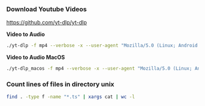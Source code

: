 ### Download Youtube Videos
https://github.com/yt-dlp/yt-dlp

**Video to Audio**
```bash
./yt-dlp -f mp4 --verbose -x --user-agent "Mozilla/5.0 (Linux; Android 10; K) AppleWebKit/537.36 (KHTML, like Gecko) Chrome/127.0.6533.103 Mobile Safari/537.36" "URL"
```
**Video to Audio MacOS**
```bash
./yt-dlp_macos -f mp4 --verbose -x --user-agent "Mozilla/5.0 (Linux; Android 10; K) AppleWebKit/537.36 (KHTML, like Gecko) Chrome/127.0.6533.103 Mobile Safari/537.36" "URL"
```

### Count lines of files in directory unix
```bash
find . -type f -name "*.ts" | xargs cat | wc -l
```